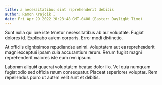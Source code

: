 ```yaml
---
title: a necessitatibus sint reprehenderit debitis
author: Ramon Krajcik I
date: Fri Apr 29 2022 20:23:48 GMT-0400 (Eastern Daylight Time)
---
```

Sunt nulla qui iure iste tenetur necessitatibus ab aut voluptate. Fugiat dolores id. Explicabo autem corporis. Error modi distinctio.

 At officiis dignissimos repudiandae animi. Voluptatem aut ea reprehenderit magni excepturi ipsam quia accusantium rerum. Rerum fugiat magni reprehenderit maiores iste eum rem ipsum.

 Laborum aliquid quaerat voluptatem beatae dolor illo. Vel quia numquam fugiat odio sed officia rerum consequatur. Placeat asperiores voluptas. Rem repellendus porro ut autem velit sunt et debitis.